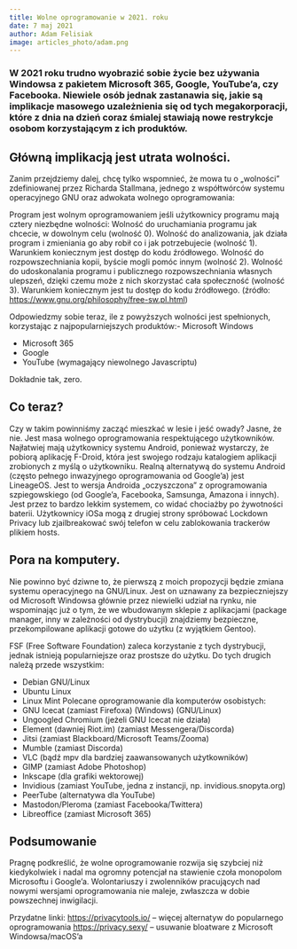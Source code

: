 ```yaml
---
title: Wolne oprogramowanie w 2021. roku
date: 7 maj 2021
author: Adam Felisiak
image: articles_photo/adam.png
---
```



### W 2021 roku trudno wyobrazić sobie życie bez używania Windowsa z pakietem Microsoft 365, Google, YouTube’a, czy Facebooka. Niewiele osób jednak zastanawia się, jakie są implikacje masowego uzależnienia się od tych megakorporacji, które z dnia na dzień coraz śmialej stawiają nowe restrykcje osobom korzystającym z ich produktów.


## Główną implikacją jest utrata wolności.

Zanim przejdziemy dalej, chcę tylko wspomnieć, że mowa tu o „wolności” zdefiniowanej przez Richarda Stallmana, jednego z współtwórców systemu operacyjnego GNU oraz adwokata wolnego oprogramowania:

Program jest wolnym oprogramowaniem jeśli użytkownicy programu mają cztery niezbędne wolności:
Wolność do uruchamiania programu jak chcecie, w dowolnym celu (wolność 0).
Wolność do analizowania, jak działa program i zmieniania go aby robił co i jak potrzebujecie (wolność 1). Warunkiem koniecznym jest dostęp do kodu źródłowego.
Wolność do rozpowszechniania kopii, byście mogli pomóc innym (wolność 2).
Wolność do udoskonalania programu i publicznego rozpowszechniania własnych ulepszeń, dzięki czemu może z nich skorzystać cała społeczność (wolność 3). Warunkiem koniecznym jest tu dostęp do kodu źródłowego.
(źródło: https://www.gnu.org/philosophy/free-sw.pl.html)

Odpowiedzmy sobie teraz, ile z powyższych wolności jest spełnionych, korzystając z najpopularniejszych produktów:- Microsoft Windows
- Microsoft 365
- Google
- YouTube (wymagający niewolnego Javascriptu)

Dokładnie tak, zero.



## Co teraz?

Czy w takim powinniśmy zacząć mieszkać w lesie i jeść owady? Jasne, że nie. Jest masa wolnego oprogramowania respektującego użytkowników. Najłatwiej mają użytkownicy systemu Android, ponieważ wystarczy, że pobiorą aplikację F-Droid, która jest swojego rodzaju katalogiem aplikacji zrobionych z myślą o użytkowniku.
Realną alternatywą do systemu Android (często pełnego inwazyjnego oprogramowania od Google’a) jest LineageOS. Jest to wersja Androida „oczyszczona” z oprogramowania szpiegowskiego (od Google’a, Facebooka, Samsunga, Amazona i innych). Jest przez to bardzo lekkim systemem, co widać chociażby po żywotności baterii.
Użytkownicy iOSa mogą z drugiej strony spróbować Lockdown Privacy lub zjailbreakować swój telefon w celu zablokowania trackerów plikiem hosts.





## Pora na komputery.

Nie powinno być dziwne to, że pierwszą z moich propozycji będzie zmiana systemu operacyjnego na GNU/Linux. Jest on uznawany za bezpieczniejszy od Microsoft Windowsa głównie przez niewielki udział na rynku, nie wspominając już o tym, że we wbudowanym sklepie z aplikacjami (package manager, inny w zależności od dystrybucji) znajdziemy bezpieczne, przekompilowane aplikacji gotowe do użytku (z wyjątkiem Gentoo).

FSF (Free Software Foundation) zaleca korzystanie z tych dystrybucji, jednak istnieją popularniejsze oraz prostsze do użytku. Do tych drugich należą przede wszystkim:
- Debian GNU/Linux
- Ubuntu Linux
- Linux Mint
Polecane oprogramowanie dla komputerów osobistych:
- GNU Icecat (zamiast Firefoxa) (Windows) (GNU/Linux)
- Ungoogled Chromium (jeżeli GNU Icecat nie działa)
- Element (dawniej Riot.im) (zamiast Messengera/Discorda)
- Jitsi (zamiast Blackboard/Microsoft Teams/Zooma)
- Mumble (zamiast Discorda)
- VLC (bądź mpv dla bardziej zaawansowanych użytkowników)
- GIMP (zamiast Adobe Photoshop)
- Inkscape (dla grafiki wektorowej)
- Invidious (zamiast YouTube, jedna z instancji, np. invidious.snopyta.org)
- PeerTube (alternatywa dla YouTube)
- Mastodon/Pleroma (zamiast Facebooka/Twittera)
- Libreoffice (zamiast Microsoft 365)



## Podsumowanie

Pragnę podkreślić, że wolne oprogramowanie rozwija się szybciej niż kiedykolwiek i nadal ma ogromny potencjał na stawienie czoła monopolom Microsoftu i Google’a. Wolontariuszy i zwolenników pracujących nad nowymi wersjami oprogramowania nie maleje, zwłaszcza w dobie powszechnej inwigilacji.

Przydatne linki:
https://privacytools.io/ – więcej alternatyw do popularnego oprogramowania
https://privacy.sexy/ – usuwanie bloatware z Microsoft Windowsa/macOS’a